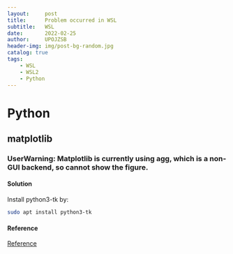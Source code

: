 ```yaml
---
layout:     post
title:      Problem occurred in WSL
subtitle:   WSL
date:       2022-02-25
author:     UPOJZSB
header-img: img/post-bg-random.jpg
catalog: true
tags:
    - WSL
    - WSL2
    - Python
---
```


# Python

## matplotlib

### UserWarning: Matplotlib is currently using agg, which is a non-GUI backend, so cannot show the figure.

#### Solution
Install python3-tk by:

```sh
sudo apt install python3-tk
```

#### Reference
[Reference](https://stackoverflow.com/questions/56656777/userwarning-matplotlib-is-currently-using-agg-which-is-a-non-gui-backend-so)

